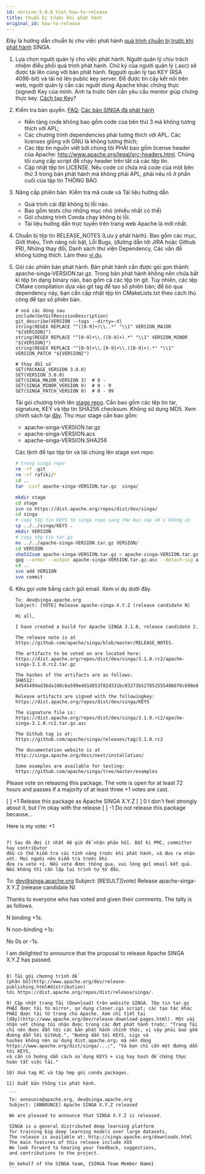 ```yaml
---
id: version-5.0.0_Viet-how-to-release
title: Chuẩn bị trước khi phát hành
original_id: how-to-release
---
```


<!--- Licensed to the Apache Software Foundation (ASF) under one or more contributor license agreements.  See the NOTICE file distributed with this work for additional information regarding copyright ownership.  The ASF licenses this file to you under the Apache License, Version 2.0 (the "License"); you may not use this file except in compliance with the License.  You may obtain a copy of the License at http://www.apache.org/licenses/LICENSE-2.0 Unless required by applicable law or agreed to in writing, software distributed under the License is distributed on an "AS IS" BASIS, WITHOUT WARRANTIES OR CONDITIONS OF ANY KIND, either express or implied.  See the License for the specific language governing permissions and limitations under the License.  -->

Đây là hướng dẫn chuẩn bị cho việc phát hành
[quá trình chuẩn bị trước khi phát hành](http://www.apache.org/dev/release-publishing.html)
SINGA.

1. Lựa chọn người quản lý cho việc phát hành. Người quản lý chịu trách nhiệm
   điều phối quá trình phát hành. Chữ ký của người quản lý (.asc) sẽ được tải
   lên cùng với bản phát hành. Nggười quản lý tạo KEY (RSA 4096-bit) và tải nó
   lên public key server. Để được tin cậy kết nối trên web, người quản lý cần
   các người dùng Apache khác chứng thực (signed) Key của mình. Anh ta trước
   tiên cần yêu cầu mentor giúp chứng thực key.
   [Cách tạo Key](http://www.apache.org/dev/release-signing.html)?

2. Kiểm tra bản quyền.
   [FAQ](https://www.apache.org/legal/src-headers.html#faq-docs);
   [Các bản SINGA đã phát hành](https://issues.apache.org/jira/projects/SINGA/issues/SINGA-447)

   - Nền tảng code không bao gồm code của bên thứ 3 mà không tương thích với
     APL;
   - Các chương trình dependencies phải tương thích với APL. Các licenses giống
     với GNU là không tương thích;
   - Các tệp tin nguồn viết bởi chúng tôi PHẢI bao gồm license header của
     Apache: http://www.apache.org/legal/src-headers.html. Chúng tôi cung cấp
     script để chạy header trên tất cả các tệp tin.
   - Cập nhật tệp tin LICENSE. Nếu code có chứa mã code của một bên thứ 3 trong
     bản phát hành mà không phải APL, phải nêu rõ ở phần cuối của tập tin THÔNG
     BÁO.

3. Nâng cấp phiên bản. Kiểm tra mã code và Tài liệu hướng dẫn

   - Quá trình cài đặt không bị lỗi nào.
   - Bao gồm tests cho những mục nhỏ (nhiều nhất có thể)
   - Gói chương trình Conda chạy không bị lỗi.
   - Tài liệu hướng dẫn trực tuyến trên trang web Apache là mới nhất.

4. Chuẩn bị tệp tin RELEASE_NOTES (Lưu ý phát hành). Bao gồm các mục, Giới
   thiệu, Tính năng nổi bật, Lỗi Bugs, (đường dẫn tới JIRA hoặc Github PR),
   Những thay đổi, Danh sách thư viện Dependency, Các vấn đề không tương thích.
   Làm theo
   [ví dụ](http://commons.apache.org/proper/commons-digester/commons-digester-3.0/RELEASE-NOTES.txt).

5. Gói các phiên bản phát hành. Bản phát hành cần được gói gọn thành:
   apache-singa-VERSION.tar.gz. Trong bản phát hành không nên chứa bất kì tệp
   tin dạng binary nào, bao gồm cả các tệp tin git. Tuy nhiên, các tệp CMake
   compilation dựa vào git tag để tạo số phiên bản; để bỏ qua dependency này,
   bạn cần cập nhật tệp tin CMakeLists.txt theo cách thủ công để tạo số phiên
   bản.

   ```
   # xoá các dòng sau
   include(GetGitRevisionDescription)
   git_describe(VERSION --tags --dirty=-d)
   string(REGEX REPLACE "^([0-9]+)\\..*" "\\1" VERSION_MAJOR "${VERSION}")
   string(REGEX REPLACE "^[0-9]+\\.([0-9]+).*" "\\1" VERSION_MINOR "${VERSION}")
   string(REGEX REPLACE "^[0-9]+\\.[0-9]+\\.([0-9]+).*" "\\1" VERSION_PATCH "${VERSION}")

   # thay đổi số
   SET(PACKAGE_VERSION 3.0.0)
   SET(VERSION 3.0.0)
   SET(SINGA_MAJOR_VERSION 3)  # 0 -
   SET(SINGA_MINOR_VERSION 0)  # 0 - 9
   SET(SINGA_PATCH_VERSION 0)  # 0 - 99
   ```

   Tải gói chương trình lên
   [stage repo](https://dist.apache.org/repos/dist/dev/singa/). Cần bao gồm các
   tệp tin tar, signature, KEY và tệp tin SHA256 checksum. Không sử dụng MD5.
   Xem chính sách tại
   [đây](http://www.apache.org/dev/release-distribution#sigs-and-sums). Thư mục
   stage cần bao gồm:

   - apache-singa-VERSION.tar.gz
   - apache-singa-VERSION.acs
   - apache-singa-VERSION.SHA256

   Các lệnh để tạo tệp tin và tải chúng lên stage svn repo:

   ```sh
   # trong singa repo
   rm -rf .git
   rm -rf rafiki/*
   cd ..
   tar -czvf apache-singa-VERSION.tar.gz  singa/

   mkdir stage
   cd stage
   svn co https://dist.apache.org/repos/dist/dev/singa/
   cd singa
   # copy tệp tin KEYS từ singa repo sang thư mục này nếu không có
   cp ../../singa/KEYS .
   mkdir VERSION
   # copy tệp tin tar.gz
   mv ../../apache-singa-VERSION.tar.gz VERSION/
   cd VERSION
   sha512sum apache-singa-VERSION.tar.gz > apache-singa-VERSION.tar.gz.sha512
   gpg --armor --output apache-singa-VERSION.tar.gz.asc --detach-sig apache-singa-VERSION.tar.gz
   cd ..
   svn add VERSION
   svn commit
   ```

6) Kêu gọi vote bằng cách gửi email. Xem ví dụ dưới đây.

   ```
   To: dev@singa.apache.org
   Subject: [VOTE] Release apache-singa-X.Y.Z (release candidate N)

   Hi all,

   I have created a build for Apache SINGA 3.1.0, release candidate 2.

   The release note is at
   https://github.com/apache/singa/blob/master/RELEASE_NOTES.

   The artifacts to be voted on are located here:
   https://dist.apache.org/repos/dist/dev/singa/3.1.0.rc2/apache-singa-3.1.0.rc2.tar.gz
    
   The hashes of the artifacts are as follows:
   SHA512: 84545499ad36da108c6a599edd1d853f82d331bc03273b5278515554866f0c698e881f956b2eabcb6b29c07fa9fa4ff1add5a777b58db8a6a2362cf383b5c04d 

   Release artifacts are signed with the followingkey:
   https://dist.apache.org/repos/dist/dev/singa/KEYS

   The signature file is:
   https://dist.apache.org/repos/dist/dev/singa/3.1.0.rc2/apache-singa-3.1.0.rc2.tar.gz.asc

   The Github tag is at:
   https://github.com/apache/singa/releases/tag/3.1.0.rc2

   The documentation website is at
   http://singa.apache.org/docs/next/installation/

   Some examples are available for testing:
   https://github.com/apache/singa/tree/master/examples
   ```

Please vote on releasing this package. The vote is open for at least 72 hours
and passes if a majority of at least three +1 votes are cast.

[ ] +1 Release this package as Apache SINGA X.Y.Z [ ] 0 I don't feel strongly
about it, but I'm okay with the release [ ] -1 Do not release this package
because...

Here is my vote: +1

```

7) Sau đó đợi ít nhất 48 giờ để nhận phản hồi. Bất kì PMC, committer hay contributor
đều có thể kiểm tra các tính năng trước khi phát hành, và đưa ra nhận xét. Mọi người nên kiểm tra trước khi
đưa ra vote +1. Nếu vote được thông qua, vui lòng gửi email kết quả. Nếu không thì cần lặp lại trình tự từ đầu.

```

To: dev@singa.apache.org Subject: [RESULT][vote] Release apache-singa-X.Y.Z
(release candidate N)

Thanks to everyone who has voted and given their comments. The tally is as
follows.

N binding +1s: <names>

N non-binding +1s: <names>

No 0s or -1s.

I am delighted to announce that the proposal to release Apache SINGA X.Y.Z has
passed.

````

8) Tải gói chương trình để
[phân bổ](http://www.apache.org/dev/release-publishing.html#distribution)
tới https://dist.apache.org/repos/dist/release/singa/.

9) Cập nhật trang Tải (Download) trên website SINGA. Tệp tin tar.gz PHẢI được tải từ mirror, sử dụng closer.cgi script; các tạo tác khác PHẢI được tải từ trang chủ Apache. Xem chi tiết tại
[đây](http://www.apache.org/dev/release-download-pages.html). Một vài nhận xét chúng tôi nhận được trong các đợt phát hành trước: "Trang Tải chỉ nên được dẫn tới các bản phát hành chính thức, vì vậy phải bao gồm đường dẫn tới GitHub.", "Đường dẫn tới KEYS, sigs và
hashes không nên sử dụng dist.apache.org; mà nên dùng
https://www.apache.org/dist/singa/...;", "Và bạn chỉ cần một đường dẫn tới KEYS,
và cần có hướng dẫn cách sử dụng KEYS + sig hay hash để chứng thực hoàn tất việc tải."

10) Xoá tag RC và tập hợp gói conda packages.

11) Xuất bản thông tin phát hành.

 ```
 To: announce@apache.org, dev@singa.apache.org
 Subject: [ANNOUNCE] Apache SINGA X.Y.Z released

 We are pleased to announce that SINGA X.Y.Z is released.

 SINGA is a general distributed deep learning platform
 for training big deep learning models over large datasets.
 The release is available at: http://singa.apache.org/downloads.html
 The main features of this release include XXX
 We look forward to hearing your feedback, suggestions,
 and contributions to the project.

 On behalf of the SINGA team, {SINGA Team Member Name}
 ```
````
